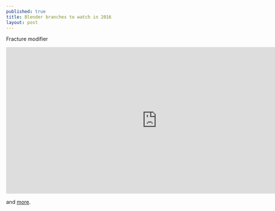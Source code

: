 ```yaml
---
published: true
title: Blender branches to watch in 2016
layout: post
---
```

Fracture modifier  

<iframe width="820" height="400" src="https://www.youtube.com/embed/3TAoJyqaWAA" frameborder="0" allowfullscreen></iframe>
  
and [more](http://www.blender.org/development/blender-branches-to-watch-in-2016/).
